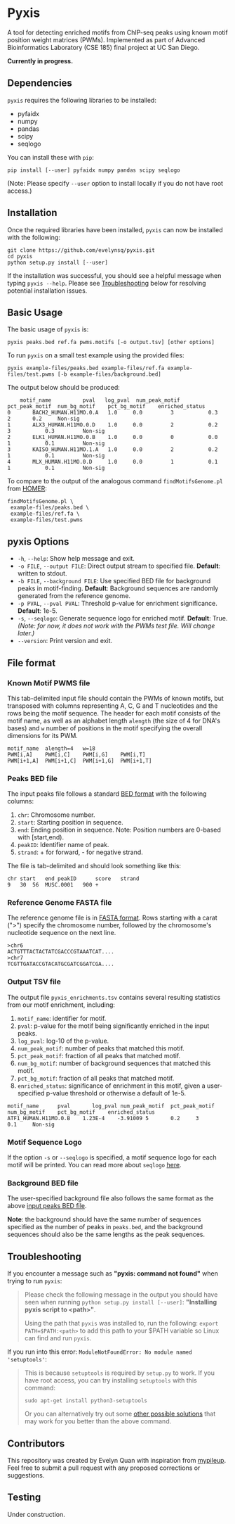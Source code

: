 # Pyxis
A tool for detecting enriched motifs from ChIP-seq peaks using known motif position weight matrices (PWMs). Implemented as part of Advanced Bioinformatics Laboratory (CSE 185) final project at UC San Diego. 

**Currently in progress.**

## Dependencies
`pyxis` requires the following libraries to be installed:

- pyfaidx
- numpy
- pandas
- scipy
- seqlogo

You can install these with `pip`:
```
pip install [--user] pyfaidx numpy pandas scipy seqlogo
```
(Note: Please specify `--user` option to install locally if you do not have root access.)

## Installation
Once the required libraries have been installed, `pyxis` can now be installed with the following:
```
git clone https://github.com/evelynsq/pyxis.git
cd pyxis
python setup.py install [--user]
```
If the installation was successful, you should see a helpful message when typing `pyxis --help`. Please see [Troubleshooting](#troubleshooting) below for resolving potential installation issues.

## Basic Usage
The basic usage of `pyxis` is:
```
pyxis peaks.bed ref.fa pwms.motifs [-o output.tsv] [other options]
```

To run `pyxis` on a small test example using the provided files:
```
pyxis example-files/peaks.bed example-files/ref.fa example-files/test.pwms [-b example-files/background.bed]
```
The output below should be produced:
```
	motif_name      	pval   log_pval  num_peak_motif  pct_peak_motif  num_bg_motif    pct_bg_motif    enriched_status
0       BACH2_HUMAN.H11MO.0.A   1.0     0.0     	3       	0.3     	2		0.2		Non-sig
1       ALX3_HUMAN.H11MO.0.D    1.0     0.0     	2       	0.2     	3       	0.3     	Non-sig
2       ELK1_HUMAN.H11MO.0.B    1.0     0.0     	0       	0.0     	1      		0.1     	Non-sig
3       KAISO_HUMAN.H11MO.1.A   1.0     0.0     	2       	0.2     	1       	0.1    		Non-sig
4       MLX_HUMAN.H11MO.0.D     1.0     0.0     	1       	0.1     	1       	0.1   		Non-sig
```
To compare to the output of the analogous command `findMotifsGenome.pl` from [HOMER](http://homer.ucsd.edu/homer/):
```
findMotifsGenome.pl \
 example-files/peaks.bed \
 example-files/ref.fa \
 example-files/test.pwms
```

## pyxis Options
- `-h`, `--help`: Show help message and exit.
- `-o FILE`, `--output FILE`: Direct output stream to specified file. **Default**: written to stdout.
- `-b FILE`, `--background FILE`: Use specified BED file for background peaks in motif-finding. **Default**: Background sequences are randomly generated from the reference genome.
- `-p PVAL`, `--pval PVAL`: Threshold p-value for enrichment significance. **Default**: 1e-5.
- `-s`, `--seqlogo`: Generate sequence logo for enriched motif. **Default**: True. *(Note: for now, it does not work with the PWMs test file. Will change later.)*
- `--version`: Print version and exit.

## File format

### Known Motif PWMS file
This tab-delimited input file should contain the PWMs of known motifs, but transposed with columns representing A, C, G and T nucleotides and the rows being the motif sequence. The header for each motif consists of the motif name, as well as an alphabet length `alength` (the size of 4 for DNA's bases) and `w` number of positions in the motif specifying the overall dimensions for its PWM.

```
motif_name	alength=4	w=18
PWM[i,A]	PWM[i,C]	PWM[i,G]	PWM[i,T]
PWM[i+1,A]	PWM[i+1,C]	PWM[i+1,G]	PWM[i+1,T]
```

### Peaks BED file
The input peaks file follows a standard [BED format](https://genome.ucsc.edu/FAQ/FAQformat.html) with the following columns:
1. `chr`: Chromosome number.
2. `start`: Starting position in sequence.
3. `end`: Ending position in sequence. Note: Position numbers are 0-based with [start,end).
4. `peakID`: Identifier name of peak.
5. `strand`: + for forward, - for negative strand.

The file is tab-delimited and should look something like this:
```
chr	start	end	peakID		score	strand
9	30	56	MUSC.0001	900	+
```

### Reference Genome FASTA file
The reference genome file is in [FASTA format](https://www.ncbi.nlm.nih.gov/genbank/fastaformat/). Rows starting with a carat (">") 
specify the chromosome number, followed by the chromosome's nucleotide sequence on the next line.

```
>chr6
ACTGTTTACTACTATCGACCCGTAAATCAT....
>chr7
TCGTTGATACCGTACATGCGATCGGATCGA....
```

### Output TSV file
The output file `pyxis_enrichments.tsv` contains several resulting statistics from our motif enrichment, including:
1. `motif_name`: identifier for motif.
2. `pval`: p-value for the motif being significantly enriched in the input peaks.
3. `log_pval`: log-10 of the p-value.
4. `num_peak_motif`: number of peaks that matched this motif.
5. `pct_peak_motif`: fraction of all peaks that matched motif.
6. `num_bg_motif`: number of background sequences that matched this motif.
7. `pct_bg_motif`: fraction of all peaks that matched motif.
8. `enriched_status`: significance of enrichment in this motif, given a user-specified p-value threshold or otherwise a default of 1e-5. 
```
motif_name		pval	   log_pval	num_peak_motif	pct_peak_motif	num_bg_motif	pct_bg_motif	enriched_status
ATF1_HUMAN.H11MO.0.B	1.23E-4	   -3.91009	5		0.2		3		0.1		Non-sig             
```

### Motif Sequence Logo
If the option `-s` or `--seqlogo` is specified, a motif sequence logo for each motif will be printed. You can read more about `seqlogo` [here](https://pypi.org/project/seqlogo/).

### Background BED file
The user-specified background file also follows the same format as the above [input peaks BED file](#peaks-bed-file).

**Note**: the background should have the same number of sequences specified as the number of peaks in `peaks.bed`, and the background sequences should also be the same lengths as the peak sequences.

## Troubleshooting
If you encounter a message such as **"pyxis: command not found"** when trying to run `pyxis`:
> Please check the following message in the output you should have seen when running `python setup.py install [--user]`: **"Installing pyxis script to \<path>"**.
> 
> Using the path that `pyxis` was installed to, run the following: `export PATH=$PATH:<path>` to add this path to your $PATH variable so Linux can find and run `pyxis`.

If you run into this error: `ModuleNotFoundError: No module named 'setuptools'`:
> This is because `setuptools` is required by `setup.py` to work. If you have root access, you can try installing `setuptools` with this command:
> ```lang-js
> sudo apt-get install python3-setuptools
> ```
> Or you can alternatively try out some [other possible solutions](https://stackoverflow.com/questions/14426491/python-3-importerror-no-module-named-setuptools) that may work for you better than the above command.

## Contributors
This repository was created by Evelyn Quan with inspiration from [mypileup](https://github.com/gymreklab/cse185-demo-project).
Feel free to submit a pull request with any proposed corrections or suggestions.

## Testing
Under construction.
